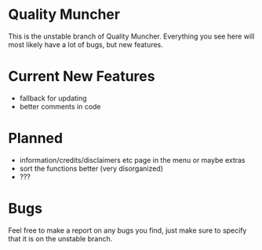 # Quality Muncher

This is the unstable branch of Quality Muncher. Everything you see here will most likely have a lot of bugs, but new features.

# Current New Features

 - fallback for updating
 - better comments in code

# Planned

 - information/credits/disclaimers etc page in the menu or maybe extras
 - sort the functions better (very disorganized)
 - ???

# Bugs

Feel free to make a report on any bugs you find, just make sure to specify that it is on the unstable branch.